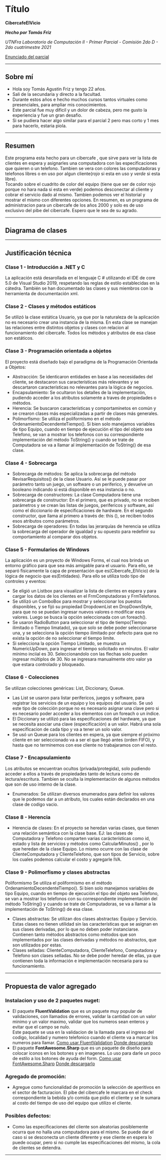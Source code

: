 # Título 

**CibercafeElVicio**

***Hecho por Tomás Friz***

*UTNFra Laboratorio de Computación II - Primer Parcial - Comisión 2do D - 2do cuatrimestre 2021*

[Enunciado del parcial](https://codeutnfra.github.io/programacion_2_laboratorio_2_apuntes/docs/evaluaciones/parciales/2d-primer-parcial/)

___
## Sobre mí

- Hola soy Tomás Agustin Friz y tengo 22 años. 
- Sali de la secundaria y directo a la facultad.
- Durante estos años e hecho muchos cursos tantos virtuales como presenciales, para ampliar mis conocimientos.
- Este parcial fue muy dificil y un dolor de cabeza, pero me gusto la experiencia y fue un gran desafio.
- Si se pudiera hacer algo similar para el parcial 2 pero mas corto y 1 mes para hacerlo, estaria piola.

___
## Resumen

Este programa esta hecho para un cibercafe ,  que sirve para ver la lista de clientes en espera y asignarles una computadora  con las especificaciones que quieren o un telefono. 
Tambien se vera  con colores las computadoras y telefonos  libres o en uso por algun cliente(*rojo* si esta en uso y *verde* si esta libre).  
Tocando sobre  el cuadrito de color del equipo (tiene que ser de color rojo porque no hara nada si esta en verde) podemos desconectar al cliente y cobrar el servicio dado al mismo.
Tambien podemos  ver el historial y mostrar el mismo con diferentes opciones.
En resumen, es un programa de administracion para un cibercafe de los años 2000 y solo es de uso exclusivo del pibe del cibercafe.
Espero que le sea de su agrado.
___
## Diagrama de clases


___
## Justificación técnica

### Clase 1 -  Introducción a .NET y C #
La aplicación está desarollada en el lenguaje C # utilizando el IDE de core 5.0 de Visual Studio 2019, respetando las reglas de estilo establecidas en la cátedra. También se han documentado las clases y sus miembros con la herramienta de documentación xml.

### Clase 2 - Clases y métodos estáticos
Se utilizó la clase estática Usuario, ya que por la naturaleza de la aplicación no es necesario crear una instancia de la misma. En esta clase se manejan las relaciones entre distintos objetos y clases con relacion al funcionamiento del cibercafe. Todos los métodos y atributos de esa clase son estáticos.

### Clase 3 - Programación orientada a objetos
El proyecto está diseñado bajo el paradigma de la Programación Orientada a Objetos:
- Abstracción: Se identicaron entidades en base a las necesidades del cliente, se destacaron sus características más relevantes y se descartaron características no relevantes para la lógica de negocios.
- Encapsulamiento: Se ocultaron los detalles de la implementación, pudiendo acceder a los atributos solamente a traves de propiedades o métodos.
- Herencia: Se buscaron características y comportaminetos en común y se crearon clases más especializadas a partir de clases más generales.
- Polimorfismo: Se utiliza el poliformismo en el método OrdenamientoDecendenteTiempo(). Si bien solo manejamos variables de tipo Equipo, cuando en tiempo de ejecución el tipo del objeto sea Telefono, se van a mostrar los telefonos con su correspondiente implementación del método ToString() y cuando se trate de Computadora se va a llamar al implementación de ToString() de esa clase.

### Clase 4 - Sobrecarga
- Sobrecarga de métodos: Se aplica la sobrecarga del método RevisarRequisitos() de la clase Usuario. Así se le puede pasar por parámetro tanto un juego, un software o un periferico, y devuelve un booleano indicando si está disponible en esa instancia o no.
- Sobrecarga de constructores: La clase Computadora tiene una sobrecarga de constructor: En el primero, que es privado, no se reciben parámetros y se crean las listas de juegos, perifericos y software, así como el diccionario de especificaciones de hardware. En el segundo constructor, que llama al primero a través de: this (), se reciben todos esos atributos como parámetros.
- Sobrecarga de operadores: En todas las jerarquías de herencia se utiliza la sobrecarga del operador de igualdad y su opuesto para redefinir su comportamiento al comparar dos objetos.

### Clase 5 - Formularios de Windows
La aplicación es un proyecto de Windows Forms, el cual nos brinda un entorno gráfico para que sea más amigable para el usuario. Para ello, se separó físicamente la capa de presentación que es(Cibercafe_ElVicio) de la lógica de negocio que es(Entidades).
Para ello se utiliza todo tipo de controles y eventos:
- Se eligió un Listbox para visualizar la lista de clientes en espera y para cargar los datos de los clientes en el FrmComputadoras y FrmTelefonos.
- Se utilizó un ComboBox para mostrar y seleccionar los puestos disponibles, y se fijó su propiedad DropdownList en DropDownStyle, para que no se puedan ingresar nuevos valores o modificar esos valores. Luego se busca la opción seleccionada con un foreach().
- Se usaron RadioButton para seleccionar el tipo de tiempo(Tiempo ilimitado o Tiempo limatado), ya que solo se debe poder seleccionarse una, y se selecciona la opción tiempo ilimitado por defecto para que no exista la opción de no seleccionar el tiempo limite.
- Si selecciona la opción Tiempo Limitado, se muestra un NumericUpDown, para ingresar el tiempo solicitado en minutos. El valor mínimo inciial es 30. Seleccionandolo con las flechas solo pueden ingresar múltiplos de 30. No se ingresara manualmente otro valor ya que estara controlado y bloqueado.

### Clase 6 - Colecciones
Se utilizan colecciones genéricas: List, Diccionary, Queue.
- Las List se usaron para listar perifericos, juegos y software, para registrar los servicios de un equipo y los equipos del usuario. Se usó este tipo de colección porque no es necesario asignar una clave pero si es necesario poder acceder a los elementos con un foreach o un índice.
- El Diccionary se utilizó para las especificaciones del hardware, ya que se necesita asociar una clave (especificación) a un valor. Habrá una sola específicacion de cada tipo y va a tener un solo valor.
- Se usó un Queue para los clientes en espera, ya que siempre el próximo cliente en ser seleccionado va a ser el que llegó antes (orden FIFO), y hasta que no terminemos con ese cliente no trabajaramos con el resto.

### Clase 7 - Encapsulamiento
Los atributos se encuentran ocultos (privada/protegida), solo pudiendo acceder a ellos a través de propiedades tanto de lectura como de lectura/escritura. Tambien se oculta la implementación de algunos métodos que son de uso interno de la clase.
- Enumerados: Se utilizan diversos enumerados para definir los valores que le podemos dar a un atributo, los cuales están declarados en una clase de codigo vacio.

### Clase 8 - Herencia
- Herencia de clases:
En el proyecto se heredan varias clases, que tienen una relación semántica con la clase base. EJ: las clases de Computadora y Telefono comparten varias carácterísticas como id, estado y lista de servicios y métodos como CalcularMinutos() , por lo que heredan de la clase Equipo. Lo mismo ocurre con las clase de ClienteComputadora y ClienteTelefono, que son tipos de Servicio, sobre los cuales podemos calcular el costo y agregarle IVA.

### Clase 9 - Polimorfismo y clases abstractas
Poliformismo Se utiliza el poliformismo en el método OrdenamientoDecendenteTiempo(). Si bien solo manejamos variables de tipo Equipo, cuando en tiempo de ejecución el tipo del objeto sea Telefono, se van a mostrar los telefonos con su correspondiente implementación del método ToString() y cuando se trate de Computadoras, se va a llamar a la implementación de ToString() de esa clase.
- Clases abstractas: Se utilizan dos clases abstractas: Equipo y Servicio. Estas clases no tienen utilidad sin las características que se asignan en sus clases derivadas, por lo que no deben poder instanciarse. Contienen tanto métodos abstractos como métodos que son implementados por las clases derivadas y métodos no abstractos, que son utilizados por estas.
- Clases selladas: ClienteComputadora, ClienteTelefono, Computadora y Telefono son clases selladas. No se debe poder heredar de ellas, ya que contienen toda la información e implementación necesaria para su funcionamiento.

___
## Propuesta de valor agregado

### Instalacion y uso de 2 paquetes nuget:

- El paquete **FluentValidation** que es un paquete muy popular de validaciones, con llamados de errores, validar la cantidad con un valor minimo y un valor maximo, validar que los numeros sean enteros y evitar que el campo se nulo.  
Este paquete se usa en la validacion de la llamada para el ingreso del codigo, localidad y numero telefonico cuando el cliente va a marcar los numeros para llamar.
[Como usar FluentValidation](https://enmilocalfunciona.io/valida-tu-modelo-de-datos-con-fluentvalidation-en-c/)
[Donde descargarlo](https://fluentvalidation.net/)
- El  paquete **FontAwesome.Sharp** que es un paquete de diseño para colocar iconos en los botones y en imagenes. Lo uso para darle un poco de estilo a los botones de ayuda del form.
[Como usar FontAwesome.Sharp](https://www.youtube.com/watch?v=K2lgEPdhGcg)
[Donde descargarlo](https://www.nuget.org/packages/FontAwesome.Sharp/)

### Agregado de promoción:
- Agregue como funcionalidad de promoción la selección de aperitivos en el sector de facturacion.
El pibe del cibercafe le marcara en el check correspondiente la bebida y/o comida que pidio el cliente y se le sumara al costo del tiempo de uso del equipo que utilizo el cliente.

### Posibles defectos:
- Como las especificaciones del cliente son aleatorias posiblemente ocurra que no halla una computadora para el mismo.
Se puede dar el caso si se desconecta un cliente diferente y ese cliente en espera lo puede ocupar, pero si no cumple las especificaciones del mismo, la cola de clientes se detendra.

___
